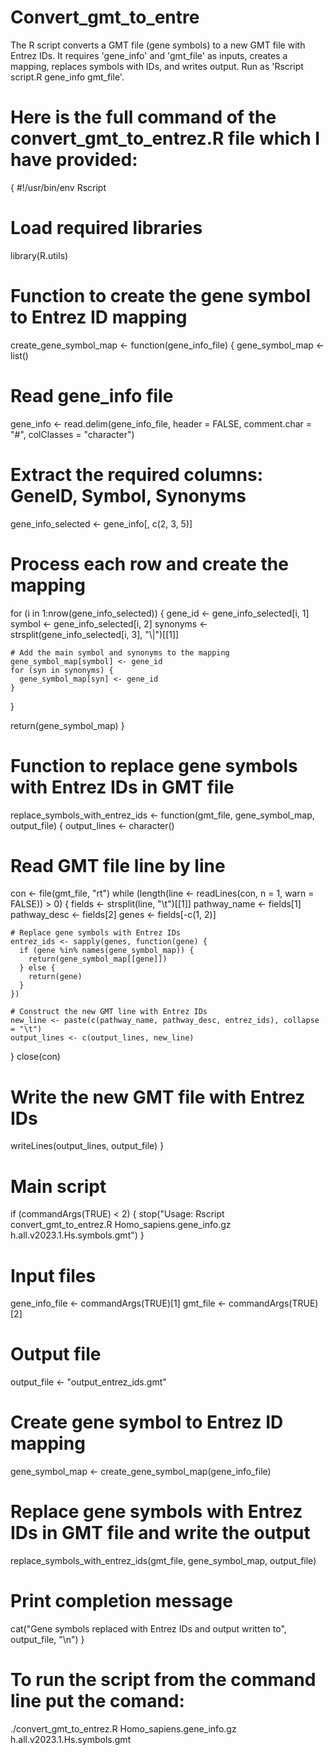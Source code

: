 # Convert_gmt_to_entre
The R script converts a GMT file (gene symbols) to a new GMT file with Entrez IDs. It requires 'gene_info' and 'gmt_file' as inputs, creates a mapping, replaces symbols with IDs, and writes output. Run as 'Rscript script.R gene_info gmt_file'.

# Here is the full command of the convert_gmt_to_entrez.R file which I have provided:
{
#!/usr/bin/env Rscript

# Load required libraries
library(R.utils)

# Function to create the gene symbol to Entrez ID mapping
create_gene_symbol_map <- function(gene_info_file) {
  gene_symbol_map <- list()

  # Read gene_info file
  gene_info <- read.delim(gene_info_file, header = FALSE, comment.char = "#", colClasses = "character")
  
  # Extract the required columns: GeneID, Symbol, Synonyms
  gene_info_selected <- gene_info[, c(2, 3, 5)]
  
  # Process each row and create the mapping
  for (i in 1:nrow(gene_info_selected)) {
    gene_id <- gene_info_selected[i, 1]
    symbol <- gene_info_selected[i, 2]
    synonyms <- strsplit(gene_info_selected[i, 3], "\\|")[[1]]
    
    # Add the main symbol and synonyms to the mapping
    gene_symbol_map[symbol] <- gene_id
    for (syn in synonyms) {
      gene_symbol_map[syn] <- gene_id
    }
  }

  return(gene_symbol_map)
}

# Function to replace gene symbols with Entrez IDs in GMT file
replace_symbols_with_entrez_ids <- function(gmt_file, gene_symbol_map, output_file) {
  output_lines <- character()

  # Read GMT file line by line
  con <- file(gmt_file, "rt")
  while (length(line <- readLines(con, n = 1, warn = FALSE)) > 0) {
    fields <- strsplit(line, "\t")[[1]]
    pathway_name <- fields[1]
    pathway_desc <- fields[2]
    genes <- fields[-c(1, 2)]
    
    # Replace gene symbols with Entrez IDs
    entrez_ids <- sapply(genes, function(gene) {
      if (gene %in% names(gene_symbol_map)) {
        return(gene_symbol_map[[gene]])
      } else {
        return(gene)
      }
    })
    
    # Construct the new GMT line with Entrez IDs
    new_line <- paste(c(pathway_name, pathway_desc, entrez_ids), collapse = "\t")
    output_lines <- c(output_lines, new_line)
  }
  close(con)
  
  # Write the new GMT file with Entrez IDs
  writeLines(output_lines, output_file)
}

# Main script
if (commandArgs(TRUE) < 2) {
  stop("Usage: Rscript convert_gmt_to_entrez.R Homo_sapiens.gene_info.gz h.all.v2023.1.Hs.symbols.gmt")
}

# Input files
gene_info_file <- commandArgs(TRUE)[1]
gmt_file <- commandArgs(TRUE)[2]

# Output file
output_file <- "output_entrez_ids.gmt"

# Create gene symbol to Entrez ID mapping
gene_symbol_map <- create_gene_symbol_map(gene_info_file)

# Replace gene symbols with Entrez IDs in GMT file and write the output
replace_symbols_with_entrez_ids(gmt_file, gene_symbol_map, output_file)

# Print completion message
cat("Gene symbols replaced with Entrez IDs and output written to", output_file, "\n")
}

# To run the script from the command line put the comand:
./convert_gmt_to_entrez.R Homo_sapiens.gene_info.gz h.all.v2023.1.Hs.symbols.gmt
